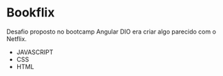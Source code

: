 # Bookflix
Desafio proposto no bootcamp Angular DIO era criar algo parecido com o Netflix.

 - JAVASCRIPT
 - CSS
 - HTML
